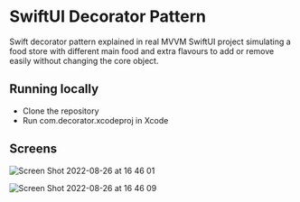 # SwiftUI Decorator Pattern

Swift decorator pattern explained in real MVVM SwiftUI project simulating a food store with different main food and extra flavours to add or remove easily without changing the core object.

## Running locally
- Clone the repository 
- Run com.decorator.xcodeproj in Xcode

## Screens

![Screen Shot 2022-08-26 at 16 46 01](https://user-images.githubusercontent.com/182851/186918210-ec91b281-2f06-4523-8a11-6402d4d5aadc.png)

![Screen Shot 2022-08-26 at 16 46 09](https://user-images.githubusercontent.com/182851/186918236-ae7c495c-ea84-489f-9866-a0472006e2df.png)
